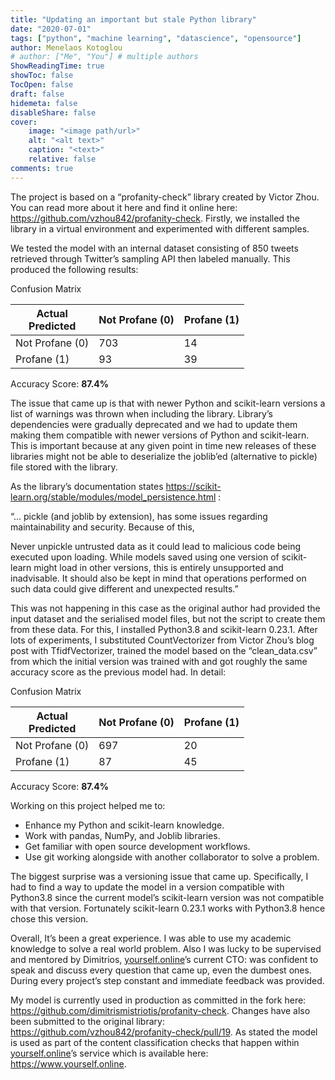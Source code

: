 ```yaml
---
title: "Updating an important but stale Python library"
date: "2020-07-01"
tags: ["python", "machine learning", "datascience", "opensource"]
author: Menelaos Kotoglou
# author: ["Me", "You"] # multiple authors
ShowReadingTime: true
showToc: false
TocOpen: false
draft: false
hidemeta: false
disableShare: false
cover:
    image: "<image path/url>"
    alt: "<alt text>"
    caption: "<text>"
    relative: false
comments: true
---
```


The project is based on a “profanity-check” library created by Victor Zhou. You can read more about it here and find it online here: https://github.com/vzhou842/profanity-check. Firstly, we installed the library in a virtual environment and experimented with different samples.

We tested the model with an internal dataset consisting of 850 tweets retrieved through Twitter’s sampling API then labeled manually. This produced the following results:

Confusion Matrix

| Actual<br> Predicted | Not Profane (0) | Profane (1) |
|------------------|---------------|-----------|
| Not Profane (0)    |           703 | 14        |
| Profane (1)        | 93            | 39        |

Accuracy Score: **87.4%**

The issue that came up is that with newer Python and scikit-learn versions a list of warnings was thrown when including the library. Library’s dependencies were gradually deprecated and we had to update them making them compatible with newer versions of Python and scikit-learn. This is important because at any given point in time new releases of these libraries might not be able to deserialize the joblib’ed (alternative to pickle) file stored with the library.

As the library’s documentation states https://scikit-learn.org/stable/modules/model_persistence.html :

“… pickle (and joblib by extension), has some issues regarding maintainability and security. Because of this,

Never unpickle untrusted data as it could lead to malicious code being executed upon loading.
While models saved using one version of scikit-learn might load in other versions, this is entirely unsupported and inadvisable. It should also be kept in mind that operations performed on such data could give different and unexpected results.”

This was not happening in this case as the original author had provided the input dataset and the serialised model files, but not the script to create them from these data. For this, I installed Python3.8 and scikit-learn 0.23.1. After lots of experiments, I substituted CountVectorizer from Victor Zhou’s blog post with TfidfVectorizer, trained the model based on the “clean_data.csv” from which the initial version was trained with and got roughly the same accuracy score as the previous model had. In detail:

Confusion Matrix

| Actual<br> Predicted | Not Profane (0) | Profane (1) |
|------------------|---------------|-----------|
| Not Profane (0)    |           697 | 20        |
| Profane (1)        | 87            | 45        |

Accuracy Score: **87.4%**

Working on this project helped me to:
- Enhance my Python and scikit-learn knowledge.
- Work with pandas, NumPy, and Joblib libraries.
- Get familiar with open source development workflows.
- Use git working alongside with another collaborator to solve a problem.

The biggest surprise was a versioning issue that came up. Specifically, I had to find a way to update the model in a version compatible with Python3.8 since the current model’s scikit-learn version was not compatible with that version. Fortunately scikit-learn 0.23.1 works with Python3.8 hence chose this version.

Overall, It’s been a great experience. I was able to use my academic knowledge to solve a real world problem. Also I was lucky to be supervised and mentored by Dimitrios, [yourself.online](https://www.yourself.online)’s current CTO: was confident to speak and discuss every question that came up, even the dumbest ones. During every project’s step constant and immediate feedback was provided.

My model is currently used in production as committed in the fork here: https://github.com/dimitrismistriotis/profanity-check. Changes have also been submitted to the original library: https://github.com/vzhou842/profanity-check/pull/19. As stated the model is used as part of the content classification checks that happen within [yourself.online](https://www.yourself.online)’s service which is available here: https://www.yourself.online.